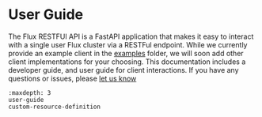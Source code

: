 # User Guide

The Flux RESTFUl API is a FastAPI application that makes it easy to
interact with a single user Flux cluster via a RESTFul endpoint.
While we currently provide an example client in the [examples](https://github.com/flux-framework/flux-restful-api/tree/main/examples)
folder, we will soon add other client implementations for your choosing.
This documentation includes a developer guide, and user guide
for client interactions. If you have
any questions or issues, please [let us know](https://github.com/flux-framework/flux-restful-api/issues)

```{toctree}
:maxdepth: 3
user-guide
custom-resource-definition
```